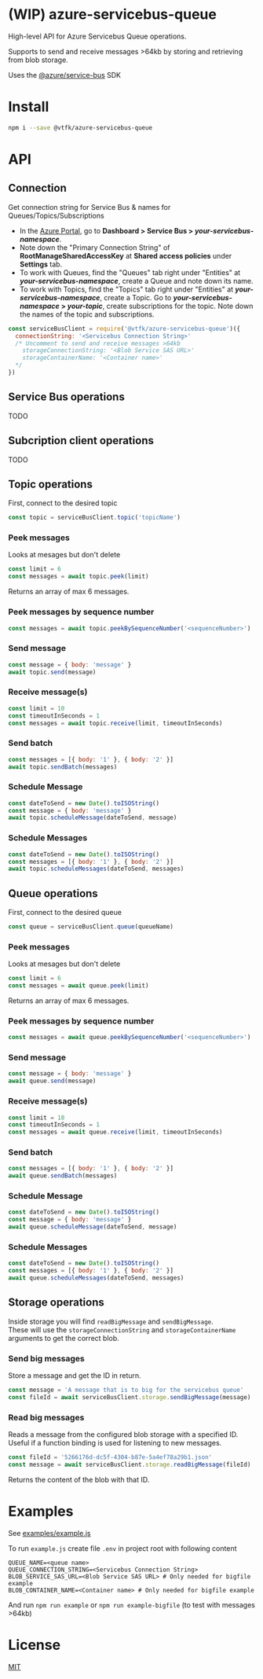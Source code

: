 # (WIP) azure-servicebus-queue

High-level API for Azure Servicebus Queue operations.

Supports to send and receive messages >64kb by storing and retrieving from blob storage.

Uses the [@azure/service-bus](https://www.npmjs.com/package/@azure/service-bus) SDK

# Install

```bash
npm i --save @vtfk/azure-servicebus-queue
```

# API

## Connection

Get connection string for Service Bus & names for Queues/Topics/Subscriptions

- In the [Azure Portal](https://portal.azure.com), go to **Dashboard > Service Bus > _your-servicebus-namespace_**.
- Note down the "Primary Connection String" of **RootManageSharedAccessKey** at **Shared access policies** under **Settings** tab.
- To work with Queues, find the "Queues" tab right under "Entities" at **_your-servicebus-namespace_**, create a Queue and note down its name.
- To work with Topics, find the "Topics" tab right under "Entities" at **_your-servicebus-namespace_**, create a Topic. Go to **_your-servicebus-namespace_ > _your-topic_**, create subscriptions for the topic. Note down the names of the topic and subscriptions.

```js
const serviceBusClient = require('@vtfk/azure-servicebus-queue')({
  connectionString: '<Servicebus Connection String>'
  /* Uncomment to send and receive messages >64kb
    storageConnectionString: '<Blob Service SAS URL>'
    storageContainerName: '<Container name>'
  */
})
```

## Service Bus operations

TODO

## Subcription client operations

TODO

## Topic operations


First, connect to the desired topic

```js
const topic = serviceBusClient.topic('topicName')
```

### Peek messages

Looks at mesages but don't delete

```js
const limit = 6
const messages = await topic.peek(limit)
```

Returns an array of max 6 messages.

### Peek messages by sequence number

```js
const messages = await topic.peekBySequenceNumber('<sequenceNumber>')
```

### Send message

```js
const message = { body: 'message' }
await topic.send(message)
```

### Receive message(s)

```js
const limit = 10
const timeoutInSeconds = 1
const messages = await topic.receive(limit, timeoutInSeconds)
```

### Send batch

```js
const messages = [{ body: '1' }, { body: '2' }]
await topic.sendBatch(messages)
```

### Schedule Message

```js
const dateToSend = new Date().toISOString()
const message = { body: 'message' }
await topic.scheduleMessage(dateToSend, message)
```

### Schedule Messages

```js
const dateToSend = new Date().toISOString()
const messages = [{ body: '1' }, { body: '2' }]
await topic.scheduleMessages(dateToSend, messages)
```

## Queue operations

First, connect to the desired queue

```js
const queue = serviceBusClient.queue(queueName)
```

### Peek messages

Looks at mesages but don't delete

```js
const limit = 6
const messages = await queue.peek(limit)
```

Returns an array of max 6 messages.

### Peek messages by sequence number

```js
const messages = await queue.peekBySequenceNumber('<sequenceNumber>')
```

### Send message

```js
const message = { body: 'message' }
await queue.send(message)
```

### Receive message(s)

```js
const limit = 10
const timeoutInSeconds = 1
const messages = await queue.receive(limit, timeoutInSeconds)
```

### Send batch

```js
const messages = [{ body: '1' }, { body: '2' }]
await queue.sendBatch(messages)
```

### Schedule Message

```js
const dateToSend = new Date().toISOString()
const message = { body: 'message' }
await queue.scheduleMessage(dateToSend, message)
```


### Schedule Messages

```js
const dateToSend = new Date().toISOString()
const messages = [{ body: '1' }, { body: '2' }]
await queue.scheduleMessages(dateToSend, messages)
```

## Storage operations

Inside storage you will find `readBigMessage` and `sendBigMessage`.  
These will use the `storageConnectionString` and `storageContainerName` arguments to get the correct blob.

### Send big messages

Store a message and get the ID in return.

```js
const message = 'A message that is to big for the servicebus queue'
const fileId = await serviceBusClient.storage.sendBigMessage(message)
```

### Read big messages

Reads a message from the configured blob storage with a specified ID.  
Useful if a function binding is used for listening to new messages.

```js
const fileId = '5266176d-dc5f-4304-b87e-5a4ef78a29b1.json'
const message = await serviceBusClient.storage.readBigMessage(fileId)
```

Returns the content of the blob with that ID.

# Examples

See [examples/example.js](examples/example.js)

To run `example.js` create file `.env` in project root with following content

```
QUEUE_NAME=<queue name>
QUEUE_CONNECTION_STRING=<Servicebus Connection String>
BLOB_SERVICE_SAS_URL=<Blob Service SAS URL> # Only needed for bigfile example
BLOB_CONTAINER_NAME=<Container name> # Only needed for bigfile example
```

And run `npm run example` or `npm run example-bigfile` (to test with messages >64kb)

# License

[MIT](LICENSE)
